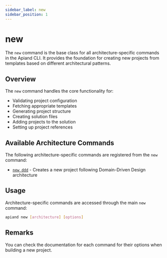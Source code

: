 ```yaml
---
sidebar_label: new
sidebar_position: 1
---
```


# new

The `new` command is the base class for all architecture-specific commands in the Apiand CLI. It provides the foundation for creating new projects from templates based on different architectural patterns.

## Overview

The `new` command handles the core functionality for:
- Validating project configuration
- Fetching appropriate templates
- Generating project structure
- Creating solution files
- Adding projects to the solution
- Setting up project references

## Available Architecture Commands

The following architecture-specific commands are registered from the `new` command:

- [`new ddd`](./new-ddd.md) - Creates a new project following Domain-Driven Design architecture

## Usage

Architecture-specific commands are accessed through the main `new` command:

```bash
apiand new [architecture] [options]
```

## Remarks

You can check the documentation for each command for their options when building a new project.



